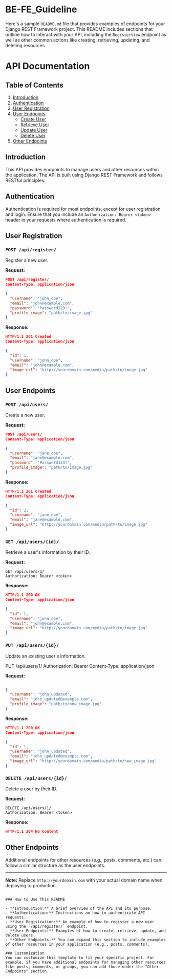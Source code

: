 # BE-FE_Guideline 


Here's a sample `README.md` file that provides examples of endpoints for your Django REST Framework project. This README includes sections that outline how to interact with your API, including the `RegisterView` endpoint as well as other common actions like creating, retrieving, updating, and deleting resources.

# API Documentation

## Table of Contents
1. [Introduction](#introduction)
2. [Authentication](#authentication)
3. [User Registration](#user-registration)
4. [User Endpoints](#user-endpoints)
   - [Create User](#create-user)
   - [Retrieve User](#retrieve-user)
   - [Update User](#update-user)
   - [Delete User](#delete-user)
5. [Other Endpoints](#other-endpoints)

## Introduction
This API provides endpoints to manage users and other resources within the application. The API is built using Django REST Framework and follows RESTful principles.

## Authentication
Authentication is required for most endpoints, except for user registration and login. Ensure that you include an `Authorization: Bearer <token>` header in your requests where authentication is required.

## User Registration

### `POST /api/register/`
Register a new user.

**Request:**
```json
POST /api/register/
Content-Type: application/json

{
  "username": "john_doe",
  "email": "john@example.com",
  "password": "Password123!",
  "profile_image": "path/to/image.jpg"
}
```

**Response:**
```json
HTTP/1.1 201 Created
Content-Type: application/json

{
  "id": 1,
  "username": "john_doe",
  "email": "john@example.com",
  "image_url": "http://yourdomain.com/media/path/to/image.jpg"
}
```

## User Endpoints

### `POST /api/users/`
Create a new user.

**Request:**
```json
POST /api/users/
Content-Type: application/json

{
  "username": "jane_doe",
  "email": "jane@example.com",
  "password": "Password123!",
  "profile_image": "path/to/image.jpg"
}
```

**Response:**
```json
HTTP/1.1 201 Created
Content-Type: application/json

{
  "id": 2,
  "username": "jane_doe",
  "email": "jane@example.com",
  "image_url": "http://yourdomain.com/media/path/to/image.jpg"
}
```

### `GET /api/users/{id}/`
Retrieve a user's information by their ID.

**Request:**
```http
GET /api/users/1/
Authorization: Bearer <token>
```

**Response:**
```json
HTTP/1.1 200 OK
Content-Type: application/json

{
  "id": 1,
  "username": "john_doe",
  "email": "john@example.com",
  "image_url": "http://yourdomain.com/media/path/to/image.jpg"
}
```

### `PUT /api/users/{id}/`
Update an existing user's information.

PUT /api/users/1/
Authorization: Bearer <token>
Content-Type: application/json

**Request:**
```json

{
  "username": "john_updated",
  "email": "john_updated@example.com",
  "profile_image": "path/to/new_image.jpg"
}
```

**Response:**
```json
HTTP/1.1 200 OK
Content-Type: application/json

{
  "id": 1,
  "username": "john_updated",
  "email": "john_updated@example.com",
  "image_url": "http://yourdomain.com/media/path/to/new_image.jpg"
}
```

### `DELETE /api/users/{id}/`
Delete a user by their ID.

**Request:**
```http
DELETE /api/users/1/
Authorization: Bearer <token>
```

**Response:**
```json
HTTP/1.1 204 No Content
```

## Other Endpoints
Additional endpoints for other resources (e.g., posts, comments, etc.) can follow a similar structure as the user endpoints.

---

**Note:** Replace `http://yourdomain.com` with your actual domain name when deploying to production.
```

### How to Use This README

- **Introduction:** A brief overview of the API and its purpose.
- **Authentication:** Instructions on how to authenticate API requests.
- **User Registration:** An example of how to register a new user using the `/api/register/` endpoint.
- **User Endpoints:** Examples of how to create, retrieve, update, and delete users.
- **Other Endpoints:** You can expand this section to include examples of other resources in your application (e.g., posts, comments).

### Customization
You can customize this template to fit your specific project. For example, if you have additional endpoints for managing other resources like posts, comments, or groups, you can add those under the "Other Endpoints" section.
